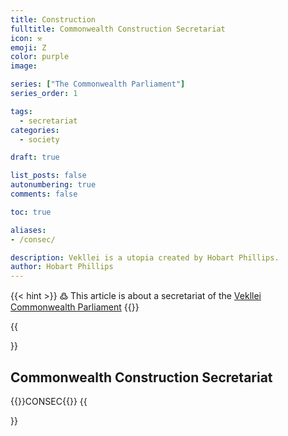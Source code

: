 ```yaml
---
title: Construction
fulltitle: Commonwealth Construction Secretariat 
icon: ⚒️
emoji: Ζ
color: purple
image: 

series: ["The Commonwealth Parliament"]
series_order: 1

tags: 
  - secretariat
categories:
  - society

draft: true

list_posts: false
autonumbering: true
comments: false

toc: true

aliases:
- /consec/

description: Vekllei is a utopia created by Hobart Phillips.
author: Hobart Phillips
---
```

{{< hint >}}
߷ This article is about a secretariat of the [Vekllei](/utopia/vekllei/) [Commonwealth Parliament](/utopia/society/state/government/commonwealth/)
{{</hint>}}

{{<section>}}
## Commonwealth Construction Secretariat 
{{<boxtag teal>}}CONSEC{{</boxtag>}}
{{</section>}}